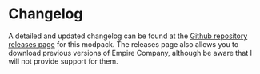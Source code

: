 # Changelog
A detailed and updated changelog can be found at the [Github repository releases page](https://github.com/Jack1424/EmpireCompany/releases) for this modpack. The releases page also allows you to download previous versions of Empire Company, although be aware that I will not provide support for them.